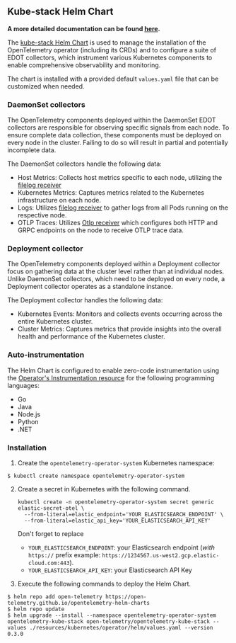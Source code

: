 ## Kube-stack Helm Chart

**A more detailed documentation can be found [here](https://github.com/elastic/opentelemetry/blob/main/docs/kubernetes/operator/README.md).**

The [kube-stack Helm Chart](https://github.com/open-telemetry/opentelemetry-helm-charts/tree/main/charts/opentelemetry-kube-stack) is used to manage the installation of the OpenTelemetry operator (including its CRDs) and to configure a suite of EDOT collectors, which instrument various Kubernetes components to enable comprehensive observability and monitoring.

The chart is installed with a provided default `values.yaml` file that can be customized when needed.

### DaemonSet collectors

The OpenTelemetry components deployed within the DaemonSet EDOT collectors are responsible for observing specific signals from each node. To ensure complete data collection, these components must be deployed on every node in the cluster. Failing to do so will result in partial and potentially incomplete data.

The DaemonSet collectors handle the following data:

- Host Metrics: Collects host metrics specific to each node, utilizing the [filelog receiver](https://github.com/open-telemetry/opentelemetry-collector-contrib/blob/main/receiver/hostmetricsreceiver/README.md)
- Kubernetes Metrics: Captures metrics related to the Kubernetes infrastructure on each node.
- Logs: Utilizes [filelog receiver](https://github.com/open-telemetry/opentelemetry-collector-contrib/tree/main/receiver/filelogreceiver) to gather logs from all Pods running on the respective node.
- OTLP Traces: Utilizes [Otlp receiver]( https://github.com/open-telemetry/opentelemetry-collector/blob/main/receiver/otlpreceiver/README.md) which configures both HTTP and GRPC endpoints on the node to receive OTLP trace data.

### Deployment collector

The OpenTelemetry components deployed within a Deployment collector focus on gathering data at the cluster level rather than at individual nodes. Unlike DaemonSet collectors, which need to be deployed on every node, a Deployment collector operates as a standalone instance.

The Deployment collector handles the following data:

- Kubernetes Events: Monitors and collects events occurring across the entire Kubernetes cluster.
- Cluster Metrics: Captures metrics that provide insights into the overall health and performance of the Kubernetes cluster.

### Auto-instrumentation

The Helm Chart is configured to enable zero-code instrumentation using the [Operator's Instrumentation resource](https://github.com/open-telemetry/opentelemetry-operator/?tab=readme-ov-file#opentelemetry-auto-instrumentation-injection) for the following programming languages:

- Go
- Java
- Node.js
- Python
- .NET


### Installation

1. Create the `opentelemetry-operator-system` Kubernetes namespace:
```
$ kubectl create namespace opentelemetry-operator-system
```

2. Create a secret in Kubernetes with the following command.
   ```
   kubectl create -n opentelemetry-operator-system secret generic elastic-secret-otel \
     --from-literal=elastic_endpoint='YOUR_ELASTICSEARCH_ENDPOINT' \
     --from-literal=elastic_api_key='YOUR_ELASTICSEARCH_API_KEY'
   ```
   Don't forget to replace
   - `YOUR_ELASTICSEARCH_ENDPOINT`: your Elasticsearch endpoint (*with* `https://` prefix example: `https://1234567.us-west2.gcp.elastic-cloud.com:443`).
   - `YOUR_ELASTICSEARCH_API_KEY`: your Elasticsearch API Key

3. Execute the following commands to deploy the Helm Chart.

```
$ helm repo add open-telemetry https://open-telemetry.github.io/opentelemetry-helm-charts
$ helm repo update
$ helm upgrade --install --namespace opentelemetry-operator-system opentelemetry-kube-stack open-telemetry/opentelemetry-kube-stack --values ./resources/kubernetes/operator/helm/values.yaml --version 0.3.0
```
